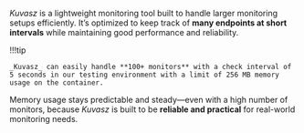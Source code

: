 _Kuvasz_ is a lightweight monitoring tool built to handle larger monitoring setups efficiently. It’s optimized to keep track of **many endpoints at short intervals** while maintaining good performance and reliability.

!!!tip

    _Kuvasz_ can easily handle **100+ monitors** with a check interval of 5 seconds in our testing environment with a limit of 256 MB memory usage on the container.

Memory usage stays predictable and steady—even with a high number of monitors, because _Kuvasz_ is built to be **reliable and practical** for real-world monitoring needs.
